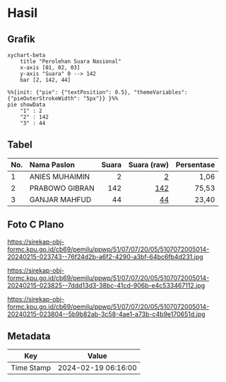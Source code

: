 # Hasil

## Grafik

```mermaid
xychart-beta
    title "Perolehan Suara Nasional"
    x-axis [01, 02, 03]
    y-axis "Suara" 0 --> 142
    bar [2, 142, 44]
```

```mermaid
%%{init: {"pie": {"textPosition": 0.5}, "themeVariables": {"pieOuterStrokeWidth": "5px"}} }%%
pie showData
    "1" : 2
    "2" : 142
    "3" : 44
```

## Tabel

| No. | Nama Paslon    | Suara | Suara (raw) | Persentase |
|:--- |:-------------- | -----:| -----------:| ----------:|
| 1   | ANIES MUHAIMIN | 2     | [2][p-1]    | 1,06       |
| 2   | PRABOWO GIBRAN | 142   | [142][p-2]  | 75,53      |
| 3   | GANJAR MAHFUD  | 44    | [44][p-3]   | 23,40      |


[p-1]: https://github.com/gigit-pemilu/pemilu-2024/blob/main/pilpres/hitung-suara/sub/51-bali/sub/07-karangasem/sub/07-selat/sub/2005-duda-utara/sub/014-tps/sub/paslon-1.txt
[p-2]: https://github.com/gigit-pemilu/pemilu-2024/blob/main/pilpres/hitung-suara/sub/51-bali/sub/07-karangasem/sub/07-selat/sub/2005-duda-utara/sub/014-tps/sub/paslon-2.txt
[p-3]: https://github.com/gigit-pemilu/pemilu-2024/blob/main/pilpres/hitung-suara/sub/51-bali/sub/07-karangasem/sub/07-selat/sub/2005-duda-utara/sub/014-tps/sub/paslon-3.txt

## Foto C Plano

https://sirekap-obj-formc.kpu.go.id/cb69/pemilu/ppwp/51/07/07/20/05/5107072005014-20240215-023743--76f24d2b-a6f2-4290-a3bf-64bc6fb4d231.jpg

https://sirekap-obj-formc.kpu.go.id/cb69/pemilu/ppwp/51/07/07/20/05/5107072005014-20240215-023825--7ddd13d3-38bc-41cd-906b-e4c533467112.jpg

https://sirekap-obj-formc.kpu.go.id/cb69/pemilu/ppwp/51/07/07/20/05/5107072005014-20240215-023804--5b9b82ab-3c58-4ae1-a73b-c4b9e170651d.jpg


## Metadata

| Key        | Value               |
| ---------- | ------------------- |
| Time Stamp | 2024-02-19 06:16:00 |



